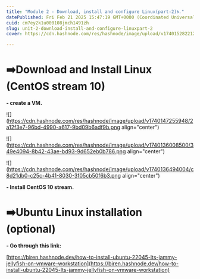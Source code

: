 ```yaml
---
title: "Module 2 - Download, install and configure Linux(part-2)🌀."
datePublished: Fri Feb 21 2025 15:47:19 GMT+0000 (Coordinated Universal Time)
cuid: cm7ey2k1u000108jmch1491zh
slug: unit-2-download-install-and-configure-linuxpart-2
cover: https://cdn.hashnode.com/res/hashnode/image/upload/v1740152822123/30e564b9-c615-4368-85ae-5ee73c47b00c.png

---
```


# **➡️Download and Install Linux (CentOS stream 10)**

**\- create a VM.**

![](https://cdn.hashnode.com/res/hashnode/image/upload/v1740147255948/2a12f3e7-96bd-4990-a617-9bd09b6adf9b.png align="center")

![](https://cdn.hashnode.com/res/hashnode/image/upload/v1740136008500/349e4094-8b42-43ae-bd93-9d652eb0b786.png align="center")

![](https://cdn.hashnode.com/res/hashnode/image/upload/v1740136494004/c8d21db0-c25c-4b41-8030-3f05cb50f6b3.png align="center")

**\- Install CentOS 10 stream.**  

# **➡️Ubuntu Linux installation (optional)**

**\- Go through this link:**

[https://biren.hashnode.dev/how-to-install-ubuntu-22045-lts-jammy-jellyfish-on-vmware-workstation](https://biren.hashnode.dev/how-to-install-ubuntu-22045-lts-jammy-jellyfish-on-vmware-workstation)